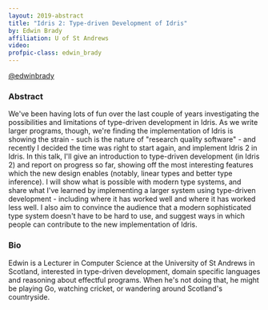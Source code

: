 ```yaml
---
layout: 2019-abstract
title: "Idris 2: Type-driven Development of Idris"
by: Edwin Brady
affiliation: U of St Andrews
video: 
profpic-class: edwin_brady
---
```


[@edwinbrady](https://twitter.com/edwinbrady)
<br/>

### Abstract

We've been having lots of fun over the last couple of years investigating the possibilities and limitations of type-driven development in Idris. As we write larger programs, though, we're finding the implementation of Idris is showing the strain - such is the nature of "research quality software" - and recently I decided the time was right to start again, and implement Idris 2 in Idris. In this talk, I'll give an introduction to type-driven development (in Idris 2) and report on progress so far, showing off the most interesting features which the new design enables (notably, linear types and better type inference). I will show what is possible with modern type systems, and share what I've learned by implementing a larger system using type-driven development - including where it has worked well and where it has worked less well. I also aim to convince the audience that a modern sophisticated type system doesn't have to be hard to use, and suggest ways in which people can contribute to the new implementation of Idris.

### Bio

Edwin is a Lecturer in Computer Science at the University of St Andrews in Scotland, interested in type-driven development, domain specific languages and reasoning about effectful programs. When he's not doing that, he might be playing Go, watching cricket, or wandering around Scotland's countryside.

